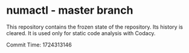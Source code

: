 # numactl - master branch

This repository contains the frozen state of the repository.
Its history is cleared. It is used only for static code
analysis with Codacy.

Commit Time: 1724313146